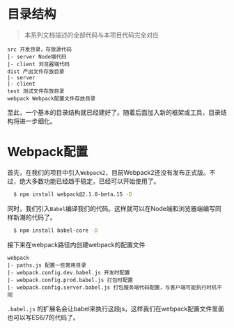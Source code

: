 # 目录结构

> 本系列文档描述的全部代码与本项目代码完全对应

```
src 开发目录，存放源代码
|- server Node端代码
|- client 浏览器端代码
dist 产出文件存放目录
|- server
|- client
test 测试文件存放目录
webpack Webpack配置文件存放目录
```

至此，一个基本的目录结构就已经建好了。随着后面加入新的框架或工具，目录结构将进一步细化。

# Webpack配置

首先，在我们的项目中引入`Webpack2`，目前Webpack2还没有发布正式版。不过，绝大多数功能已经趋于稳定，已经可以开始使用了。

```sh
  $ npm install webpack@2.1.0-beta.15 -D
```

同时，我们引入`Babel`编译我们的代码。这样就可以在Node端和浏览器端编写同样新潮的代码了。

```sh
  $ npm install babel-core -D
```

接下来在webpack路径内创建webpack的配置文件

```
webpack
|- paths.js 配置一些常用目录
|- webpack.config.dev.babel.js 开发时配置
|- webpack.config.prod.babel.js 打包时配置
|- webpack.config.server.babel.js 打包服务端代码配置，与客户端可能执行时机不同
```

`.babel.js` 的扩展名会让babel来执行这段js，这样我们在webpack配置文件里面也可以写ES6/7的代码了。
